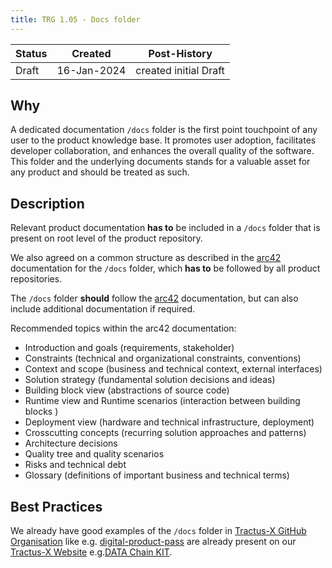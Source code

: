 ```yaml
---
title: TRG 1.05 - Docs folder
---
```


| Status | Created     | Post-History                                             |
|--------|-------------|----------------------------------------------------------|
| Draft  | 16-Jan-2024 | created initial Draft                                    |

## Why

A dedicated documentation `/docs` folder is the first point touchpoint of any user to the product knowledge base.
It promotes user adoption, facilitates developer collaboration, and enhances the overall quality of the software.
This folder and the underlying documents stands for a valuable asset for any product and should be treated as such.

## Description

Relevant product documentation **has to** be included in a `/docs` folder that is present on root level of the product repository.

We also agreed on a common structure as described in the [arc42](https://docs.arc42.org/home/) documentation for the `/docs` folder, which **has to** be followed by all product repositories.

The `/docs` folder **should** follow the [arc42](https://docs.arc42.org/home/) documentation, but can also include additional documentation if required.

Recommended topics within the arc42 documentation:

- Introduction and goals (requirements, stakeholder)
- Constraints (technical and organizational constraints, conventions)
- Context and scope (business and technical context, external interfaces)
- Solution strategy (fundamental solution decisions and ideas)
- Building block view  (abstractions of source code)
- Runtime view and Runtime scenarios  (interaction between building blocks )
- Deployment view (hardware and technical infrastructure, deployment)
- Crosscutting concepts (recurring solution approaches and patterns)
- Architecture decisions
- Quality tree and quality scenarios
- Risks and technical debt
- Glossary (definitions of important business and technical terms)

## Best Practices

We already have good examples of the `/docs` folder in [Tractus-X GitHub Organisation](https://github.com/eclipse-tractusx) like e.g. [digital-product-pass](https://github.com/eclipse-tractusx/digital-product-pass/tree/main/docs) are already present on our [Tractus-X Website](https://eclipse-tractusx.github.io/) e.g.[DATA Chain KIT](https://eclipse-tractusx.github.io/docs-kits/kits/Data%20Chain%20Kit/Documentation/irs_arc42/).
